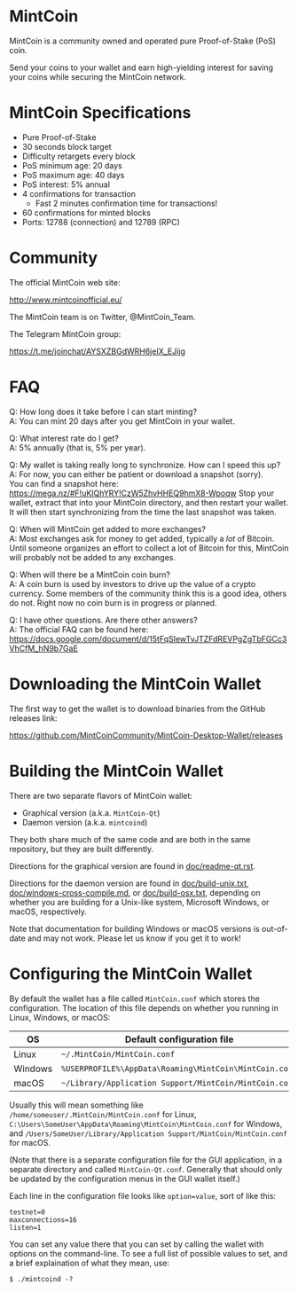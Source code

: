 # MintCoin

MintCoin is a community owned and operated pure Proof-of-Stake (PoS)
coin. 

Send your coins to your wallet and earn high-yielding interest for
saving your coins while securing the MintCoin network.

# MintCoin Specifications

* Pure Proof-of-Stake
* 30 seconds block target
* Difficulty retargets every block
* PoS minimum age: 20 days
* PoS maximum age: 40 days
* PoS interest: 5% annual
* 4 confirmations for transaction
  * Fast 2 minutes confirmation time for transactions!
* 60 confirmations for minted blocks
* Ports: 12788 (connection) and 12789 (RPC)

# Community 

The official MintCoin web site:

http://www.mintcoinofficial.eu/

The MintCoin team is on Twitter, @MintCoin_Team.

The Telegram MintCoin group:

https://t.me/joinchat/AYSXZBGdWRH6jeIX_EJijg

# FAQ

Q: How long does it take before I can start minting?  
A: You can mint 20 days after you get MintCoin in your wallet.

Q: What interest rate do I get?  
A: 5% annually (that is, 5% per year).

Q: My wallet is taking really long to synchronize. How can I speed this up?  
A: For now, you can either be patient or download a snapshot (sorry).  
   You can find a snapshot here:  
     https://mega.nz/#F!uKIQhYRY!CzW5ZhvHHEQ9hmX8-Wpoqw
   Stop your wallet, extract that into your MintCoin directory, and
   then restart your wallet. It will then start synchronizing from the
   time the last snapshot was taken.

Q: When will MintCoin get added to more exchanges?  
A: Most exchanges ask for money to get added, typically a _lot_ of Bitcoin.
   Until someone organizes an effort to collect a lot of Bitcoin for this,
   MintCoin will probably not be added to any exchanges.

Q: When will there be a MintCoin coin burn?  
A: A coin burn is used by investors to drive up the value of a crypto
   currency. Some members of the community think this is a good idea,
   others do not. Right now no coin burn is in progress or planned.

Q: I have other questions. Are there other answers?   
A: The official FAQ can be found here:  
   https://docs.google.com/document/d/15tFqSIewTvJTZFdREVPgZgTbFGCc3VhCfM_hN9b7GaE

# Downloading the MintCoin Wallet

The first way to get the wallet is to download binaries from the
GitHub releases link:

https://github.com/MintCoinCommunity/MintCoin-Desktop-Wallet/releases

# Building the MintCoin Wallet

There are two separate flavors of MintCoin wallet:

* Graphical version (a.k.a. `MintCoin-Qt`)
* Daemon version (a.k.a. `mintcoind`)

They both share much of the same code and are both in the same
repository, but they are built differently.

Directions for the graphical version are found in
[doc/readme-qt.rst](doc/readme-qt.rst).

Directions for the daemon version are found in
[doc/build-unix.txt](doc/build-unix.txt),
[doc/windows-cross-compile.md](doc/windows-cross-compile.md), or
[doc/build-osx.txt](doc/build-osx.txt), depending on whether you are
building for a Unix-like system, Microsoft Windows, or macOS,
respectively.

Note that documentation for building Windows or macOS versions is
out-of-date and may not work. Please let us know if you get it to
work!

# Configuring the MintCoin Wallet

By default the wallet has a file called `MintCoin.conf` which stores
the configuration. The location of this file depends on whether you
running in Linux, Windows, or macOS:

|   OS    | Default configuration file                             |
|---------|--------------------------------------------------------|
| Linux   | `~/.MintCoin/MintCoin.conf`                            |
| Windows | `%USERPROFILE%\AppData\Roaming\MintCoin\MintCoin.conf` |
| macOS   | `~/Library/Application Support/MintCoin/MintCoin.conf` |

Usually this will mean something like
`/home/someuser/.MintCoin/MintCoin.conf` for Linux,
`C:\Users\SomeUser\AppData\Roaming\MintCoin\MintCoin.conf` for Windows,
and
`/Users/SomeUser/Library/Application Support/MintCoin/MintCoin.conf`
for macOS.

(Note that there is a separate configuration file for the GUI
application, in a separate directory and called `MintCoin-Qt.conf`.
Generally that should only be updated by the configuration menus in
the GUI wallet itself.)

Each line in the configuration file looks like `option=value`, sort of
like this:

```
testnet=0
maxconnections=16
listen=1
```

You can set any value there that you can set by calling the wallet
with options on the command-line. To see a full list of possible
values to set, and a brief explaination of what they mean, use:

```
$ ./mintcoind -?
```
